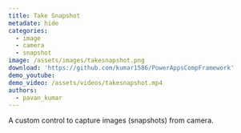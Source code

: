 ```yaml
---
title: Take Snapshot
metadate: hide
categories:
  - image
  - camera
  - snapshot
image: /assets/images/takesnapshot.png
download: 'https://github.com/kumar1586/PowerAppsCompFramework'
demo_youtube:
demo_video: /assets/videos/takesnapshot.mp4
authors:
  - pavan_kumar
---
```


A custom control to capture images (snapshots) from camera.
